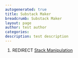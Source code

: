 ```yaml
---
autogenerated: true
title: Substack Maker
breadcrumb: Substack Maker
layout: page
author: test author
categories: 
description: test description
---
```


1.  REDIRECT [Stack Manipulation](Stack_Manipulation "wikilink")

